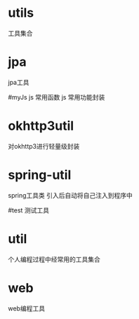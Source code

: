 # utils
工具集合

# jpa
jpa工具

#myJs
js 常用函数
js 常用功能封装

# okhttp3util
对okhttp3进行轻量级封装

# spring-util
spring工具类 引入后自动将自己注入到程序中

#test
测试工具

# util
个人编程过程中经常用的工具集合

# web
web编程工具
